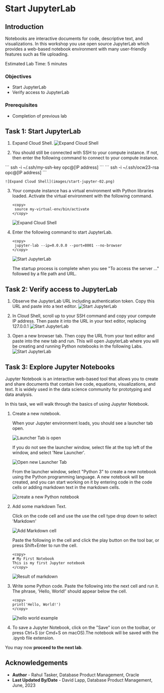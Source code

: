 # Start JupyterLab

## Introduction

Notebooks are interactive documents for code, descriptive text, and visualizations. In this workshop you use open source JupyterLab which provides a web-based notebook environment with many user-friendly features such as file uploading.

Estimated Lab Time: 5 minutes

### Objectives

* Start JupyterLab
* Verify access to JupyterLab

### Prerequisites

* Completion of previous lab 

## Task 1: Start JupyterLab 
   
1. Expand Cloud Shell.
    ![Expand Cloud Shell](images/start-jupyter-01.png) 

2. You should still be connected with SSH to your compute instance. If not, then enter the following command to connect to your compute instance. 

<if type="freetier">
      ```
      <copy>
       ssh -i ~/.ssh/my-ssh-key opc@[IP address]
      </copy>
      ```
</if>
<if type="ocw23-sandbox">
      ```
      <copy>
       ssh -i ~/.ssh/ocw23-rsa opc@[IP address]
      </copy>
      ```
</if>

    ![Expand Cloud Shell](images/start-jupyter-02.png) 

3. Your compute instance has a virtual environment with Python libraries loaded. Activate the virtual environment with the following command.

      ```
      <copy>
       source my-virtual-env/bin/activate
      </copy>
      ```

      ![Expand Cloud Shell](images/start-jupyter-03.png) 


4. Enter the following command to start JupyterLab. 

      ```
      <copy>
       jupyter-lab --ip=0.0.0.0 --port=8001 --no-browser
      </copy>
      ```
    ![Start JupyterLab](images/start-jupyter-04.png) 

    The startup process is complete when you see "To access the server ..." followed by a file path and  URL.

## Task 2: Verify access to JupyterLab 

1. Observe the JupyterLab URL including authentication token. Copy this URL and paste into a text editor.
    ![Start JupyterLab](images/start-jupyter-05.png) 


6. In Cloud Shell, scroll up to your SSH command and copy your compute IP address. Then paste it into the URL in your text editor, replacing 127.0.0.1 
    ![Start JupyterLab](images/start-jupyter-06.png) 

7. Open a new browser tab. Then copy the URL from your text editor and paste into the new tab and run. This will open JupyterLab where you will be creating and running Python notebooks in the following Labs.
    ![Start JupyterLab](images/start-jupyter-07.png) 

## Task 3: Explore Jupyter Notebooks

Jupyter Notebook is an interactive web-based tool that allows you to create and share documents that contain live code, equations, visualizations, and text. It is widely used in the data science community for prototyping and data analysis.

In this task, we will walk through the basics of using Jupyter Notebook.

1. Create a new notebook.

   When your Jupyter environment loads, you should see a launcher tab open.

   ![Launcher Tab is open](./images/launcher1.png)

   If you do not see the launcher window, select file at the top left of the window, and select 'New Launcher'.

   ![Open new Launcher Tab](./images/launcher2.png) 

   From the launcher window, select  "Python 3" to create a new notebook using the Python programming language. A new notebook will be created, and you can start working on it by entering code in the code cells or adding markdown text in the markdown cells.

   ![create a new Python notebook](./images/launcher3.png) 


2. Add some markdown Text.

   Click on the code cell and use the use the cell type drop down to select 'Markdown'

   ![Add Markdown cell](./images/notebook1.png)

   Paste the following in the cell and click the play button on the tool bar, or press Shift+Enter to run the cell.

   	```
   	<copy>
   	# My First Notebook
   	This is my first Jupyter notebook
   	</copy>
   	``` 

   ![Result of markdown](./images/notebook2.png)

3. Write some Python code. Paste the following into the next cell and run it. The phrase, 'Hello, World!' should appear below the cell.

	```
	<copy>
	print('Hello, World!')
	</copy>
	
	```

   ![hello world example](./images/notebook3.png)

4. To save a Jupyter Notebook, click on the "Save" icon on the toolbar, or press Ctrl+S (or Cmd+S on macOS).The notebook will be saved with the .ipynb file extension.




 You may now **proceed to the next lab**.

## Acknowledgements

- **Author** - Rahul Tasker, Database Product Management, Oracle
- **Last Updated By/Date** - David Lapp, Database Product Management, June, 2023